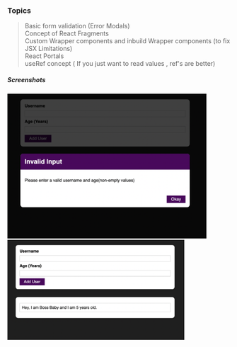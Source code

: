 ### Topics 
> Basic form validation (Error Modals)<br>
> Concept of React Fragments <br>
  Custom Wrapper components and inbuild Wrapper components (to fix JSX Limitations)<br>
> React Portals<br>
> useRef concept ( If you just want to read values , ref's are better)




##### Screenshots
<p float="left">
<img src="https://github.com/Manasvi070902/React-Learning/blob/main/Assignment%204%20/my-app/img/img1.png" alt="Project Screenshots"   width="450">
<img src="https://github.com/Manasvi070902/React-Learning/blob/main/Assignment%204%20/my-app/img/img2.png" alt="Project Screenshots"   width="400">
</p>
